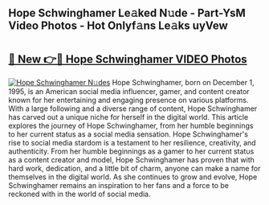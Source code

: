 ## Hope Schwinghamer Le𝚊ked N𝚞de - Part-YsM Video Photos - Hot Onlyf𝚊ns Le𝚊ks uyVew

# <h2><a href="http://ab40156.deff.icu/?id=Hope+Schwinghamer">🔗 New 👉🔴 Hope Schwinghamer VIDEO Photos</a></h2>

[![Hope Schwinghamer N𝚞des](https://i.imgur.com/rIISA9y.gif)](http://ab40156.deff.icu/?id=Hope+Schwinghamer)
Hope Schwinghamer, born on December 1, 1995, is an American social media influencer, gamer, and content creator known for her entertaining and engaging presence on various platforms. With a large following and a diverse range of content, Hope Schwinghamer has carved out a unique niche for herself in the digital world. This article explores the journey of Hope Schwinghamer, from her humble beginnings to her current status as a social media sensation. Hope Schwinghamer's rise to social media stardom is a testament to her resilience, creativity, and authenticity. From her humble beginnings as a gamer to her current status as a content creator and model, Hope Schwinghamer has proven that with hard work, dedication, and a little bit of charm, anyone can make a name for themselves in the digital world. As she continues to grow and evolve, Hope Schwinghamer remains an inspiration to her fans and a force to be reckoned with in the world of social media.
